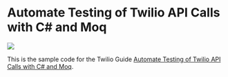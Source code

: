 # Automate Testing of Twilio API Calls with C# and Moq

![](https://github.com/TwilioDevEd/automated-testing-csharp/workflows/NetFx/badge.svg)

This is the sample code for the Twilio Guide 
[Automate Testing of Twilio API Calls with C# and Moq](https://www.twilio.com/docs/usage/tutorials/automated-testing-twilio-c-apps-moq).